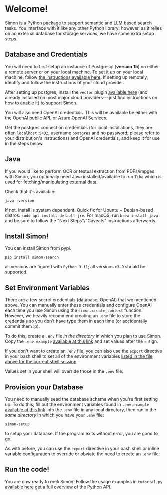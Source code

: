 # Welcome!

Simon is a Python package to support semantic and LLM based search tasks. You interface with it like any other Python library; however, as it relies on an external database for storage services, we have some extra setup steps. 

## Database and Credentials
You will need to first setup an instance of Postgresql (**version 15**) on either a remote server or on your local machine. To set it up on your local machine, follow [the instructions available here](https://www.postgresql.org/download/). If setting up remotely, identify and follow the instructions of your cloud provider.

After setting up postgres, install the `vector` plugin [available here](https://github.com/pgvector/pgvector) (and already installed on most major cloud providers---just find instructions on how to enable it) to support Simon. 

You will also need OpenAI credentials. This will be available be either with the OpenAI public API, or Azure OpenAI Services.

Get the postgres connection credentials (for local installations, they are often `localhost:5432`, username `postgres` and no password; please refer to your distribution's instructions) and OpenAI credentials, and keep it for use in the steps below. 

## Java
If you would like to perform OCR or textual extraction from PDFs/impges with Simon, you optionally need Java installed/available to run `Tika` which is used for fetching/manipulating external data.

Check that it's available:

```
java -version
```

If not, install is system dependent. Quick fix for Ubuntu + Debian-based distros: `sudo apt install default-jre`. For macOS, run `brew install java` and be sure to follow the "Next Steps"/"Caveats" instructions afterwards.

## Install Simon!
You can install Simon from pypi.

```
pip install simon-search
```

all versions are figured with `Python 3.11`; all versions `>3.9` should be supported.

## Set Environment Variables
There are a few secret credentials (database, OpenAI) that we mentioned above. You can manually enter these credentials and configure OpenAI each time you use Simon using the `simon.create_context` function. However, we heavily recommend creating an `.env` file to store the credentials so you don't have type them in each time (or accidentally commit them :p).

To do this, create a `.env` file *in the directory* in which you plan to use Simon. Copy the `.env.example` [available at this link](https://github.com/Shabang-Systems/simon/blob/main/.env.example) and set values after the = sign.

If you don't want to create an `.env` file, you can also use the `export` directive in your bash shell to set all of the environment variables [listed in the file above for the current shell session](https://github.com/Shabang-Systems/simon/blob/main/.env.example).

Values set in your shell will override those in the `.env` file.

## Provision your Database

You need to manually seed the database schema when you're first setting up. To do this, fill out the environment variables found in `.env.example` [available at this link](https://github.com/Shabang-Systems/simon/blob/main/.env.example) into the `.env` file in any local directory, then run in the *same directory* in which you have your `.env` file:

```
simon-setup
```

to setup your database. If the program exits without error, you are good to go.

As with before, you can use the `export` directive in your bash shell or inline variable configuration to override or obviate the need to create an `.env` file:

## Run the code!

You are now ready to ~~rock~~ Simon! Follow the usage examples in `tutorial.py` [available here](https://github.com/Shabang-Systems/simon/blob/main/tutorial.py) get a full overview of the Python API.
